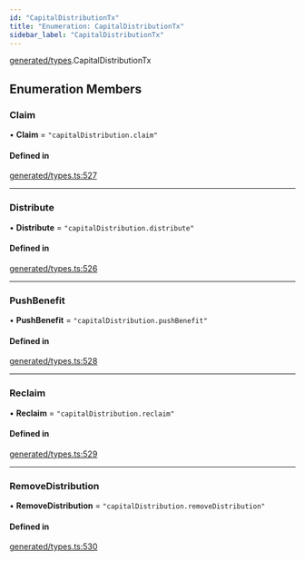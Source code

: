 ```yaml
---
id: "CapitalDistributionTx"
title: "Enumeration: CapitalDistributionTx"
sidebar_label: "CapitalDistributionTx"
---
```


[generated/types](../../../../modules/Generated/Types/Types.md).CapitalDistributionTx

## Enumeration Members

### Claim

• **Claim** = ``"capitalDistribution.claim"``

#### Defined in

[generated/types.ts:527](https://github.com/PolymeshAssociation/polymesh-sdk/blob/5a778578/src/generated/types.ts#L527)

___

### Distribute

• **Distribute** = ``"capitalDistribution.distribute"``

#### Defined in

[generated/types.ts:526](https://github.com/PolymeshAssociation/polymesh-sdk/blob/5a778578/src/generated/types.ts#L526)

___

### PushBenefit

• **PushBenefit** = ``"capitalDistribution.pushBenefit"``

#### Defined in

[generated/types.ts:528](https://github.com/PolymeshAssociation/polymesh-sdk/blob/5a778578/src/generated/types.ts#L528)

___

### Reclaim

• **Reclaim** = ``"capitalDistribution.reclaim"``

#### Defined in

[generated/types.ts:529](https://github.com/PolymeshAssociation/polymesh-sdk/blob/5a778578/src/generated/types.ts#L529)

___

### RemoveDistribution

• **RemoveDistribution** = ``"capitalDistribution.removeDistribution"``

#### Defined in

[generated/types.ts:530](https://github.com/PolymeshAssociation/polymesh-sdk/blob/5a778578/src/generated/types.ts#L530)
